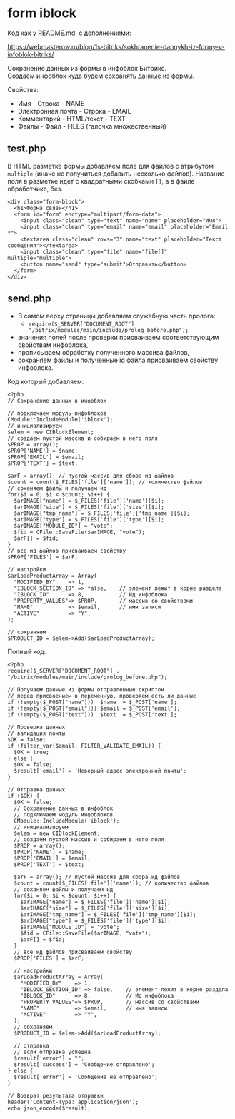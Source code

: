 # form iblock
Код как у README.md, с дополнениями:

https://webmasterow.ru/blog/1s-bitriks/sokhranenie-dannykh-iz-formy-v-infoblok-bitriks/

Сохранение данных из формы в инфоблок Битрикс.  
Создаём инфоблок куда будем сохранять данные из формы.  

Свойства:
- Имя               - Строка     - NAME
- Электронная почта - Строка     - EMAIL
- Комментарий       - HTML/текст - TEXT
- Файлы             - Файл       - FILES (галочка множественный)

## test.php
В HTML разметке формы добавляем поле для файлов с атрибутом `multiple` (иначе не получиться добавить несколько файлов). Название поля в разметке идет с квадратными скобками `[]`, а в файле обработчике, без.

    <div class="form-block">
      <h1>Форма связи</h1>
      <form id="form" enctype="multipart/form-data">
        <input class="clean" type="text" name="name" placeholder="Имя">
        <input class="clean" type="email" name="email" placeholder="Email *">
        <textarea class="clean" rows="3" name="text" placeholder="Текст сообщения"></textarea>
        <input class="clean" type="file" name="file[]" multiple="multiple">
        <button name="send" type="submit">Отправить</button>
      </form>
    </div>

## send.php
- В самом верху страницы добавляем служебную часть пролога:
  - `require($_SERVER["DOCUMENT_ROOT"] . "/bitrix/modules/main/include/prolog_before.php");`
- значения полей после проверки присваиваем соответствующим свойствам инфоблока,
- прописываем обработку полученного массива файлов,
- сохраняем файлы и полученные id файла присваиваем свойству инфоблока.

Код который добавляем:

    <?php
    // Сохранение данных в инфоблок

    // подключаем модуль инфоблоков
    CModule::IncludeModule('iblock');
    // инициализируем
    $elem = new CIBlockElement;
    // создаем пустой массив и собираем в него поля
    $PROP = array();
    $PROP['NAME'] = $name;
    $PROP['EMAIL'] = $email;
    $PROP['TEXT'] = $text;

    $arF = array(); // пустой массив для сбора ид файлов
    $count = count($_FILES['file']['name']); // количество файлов
    // соханяем файлы и получаем ид
    for($i = 0; $i < $count; $i++) {
      $arIMAGE["name"] = $_FILES['file']['name'][$i];
      $arIMAGE["size"] = $_FILES['file']['size'][$i];
      $arIMAGE["tmp_name"] = $_FILES['file']['tmp_name'][$i];
      $arIMAGE["type"] = $_FILES['file']['type'][$i];
      $arIMAGE["MODULE_ID"] = "vote";
      $fid = CFile::SaveFile($arIMAGE, "vote");
      $arF[] = $fid;
    }
    // все ид файлов присваиваем свойству
    $PROP['FILES'] = $arF;

    // настройки
    $arLoadProductArray = Array(
      "MODIFIED_BY"    => 1,
      "IBLOCK_SECTION_ID" => false,    // элемент лежит в корне раздела
      "IBLOCK_ID"      => 8,           // Ид инфоблока
      "PROPERTY_VALUES"=> $PROP,       // массив со свойствами
      "NAME"           => $email,      // имя записи
      "ACTIVE"         => "Y",
    );

    // сохраняем
    $PRODUCT_ID = $elem->Add($arLoadProductArray);

Полный код:

    <?php
    require($_SERVER["DOCUMENT_ROOT"] . "/bitrix/modules/main/include/prolog_before.php");

    // Получаем данные из формы отправленные скриптом
    // перед присвоением в переменную, проверяем есть ли данные
    if (!empty($_POST["name"]))  $name  = $_POST['name'];
    if (!empty($_POST["email"])) $email = $_POST['email'];
    if (!empty($_POST["text"]))  $text  = $_POST['text'];

    // Проверка данных
    // валидация почты
    $OK = false;
    if (filter_var($email, FILTER_VALIDATE_EMAIL)) {
      $OK = true;
    } else {
      $OK = false;
      $result['email'] = 'Неверный адрес электронной почты';
    }

    // Отправка данных
    if ($OK) {
      $OK = false;
      // Сохранение данных в инфоблок
      // подключаем модуль инфоблоков
      CModule::IncludeModule('iblock');
      // инициализируем
      $elem = new CIBlockElement;
      // создаем пустой массив и собираем в него поля
      $PROP = array();
      $PROP['NAME'] = $name;
      $PROP['EMAIL'] = $email;
      $PROP['TEXT'] = $text;

      $arF = array(); // пустой массив для сбора ид файлов
      $count = count($_FILES['file']['name']); // количество файлов
      // соханяем файлы и получаем ид
      for($i = 0; $i < $count; $i++) {
        $arIMAGE["name"] = $_FILES['file']['name'][$i];
        $arIMAGE["size"] = $_FILES['file']['size'][$i];
        $arIMAGE["tmp_name"] = $_FILES['file']['tmp_name'][$i];
        $arIMAGE["type"] = $_FILES['file']['type'][$i];
        $arIMAGE["MODULE_ID"] = "vote";
        $fid = CFile::SaveFile($arIMAGE, "vote");
        $arF[] = $fid;
      }
      // все ид файлов присваиваем свойству
      $PROP['FILES'] = $arF;

      // настройки
      $arLoadProductArray = Array(
        "MODIFIED_BY"    => 1,
        "IBLOCK_SECTION_ID" => false,    // элемент лежит в корне раздела
        "IBLOCK_ID"      => 8,           // Ид инфоблока
        "PROPERTY_VALUES"=> $PROP,       // массив со свойствами
        "NAME"           => $email,      // имя записи
        "ACTIVE"         => "Y",
      );
      // сохраняем
      $PRODUCT_ID = $elem->Add($arLoadProductArray);

      // отправка
      // если отправка успешна
      $result['error'] = "";
      $result['success'] = 'Сообщение отправлено';
    } else {
      $result['error'] = 'Сообщение не отправлено';
    }

    // Возврат результата отправки
    header('Content-Type: application/json');
    echo json_encode($result);
